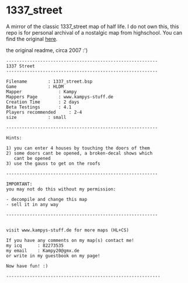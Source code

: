 # 1337_street
A mirror of the classic 1337_street map of half life. I do not own this, this repo is for personal archival of a nostalgic map from highschool. You can find the original [here](https://gamebanana.com/maps/17654).

the original readme, circa 2007 :')

```
----------------------------------------------------------
1337 Street
----------------------------------------------------------

Filename		: 1337_street.bsp
Game			: HLDM
Mapper       		: Kampy
Mappers Page		: www.kampys-stuff.de
Creation Time	 	: 2 days
Beta Testings 		: 4.1
Players recommended   	: 2-4
size			: small

----------------------------------------------------------

Hints:

1) you can enter 4 houses by touching the doors of them
2) some doors cant be opened, a broken-decal shows which 
   cant be opened
3) use the gauss to get on the roofs

----------------------------------------------------------

IMPORTANT:  
you may not do this without my permission:

- decompile and change this map
- sell it in any way

----------------------------------------------------------


visit www.kampys-stuff.de for more maps (HL+CS)

If you have any comments on my map(s) contact me!
my icq		: 82273535
my email	: Kampy20@gmx.de
or write in my guestbook on my page!

Now have fun! :)

-----------------------------------------------------------
```
